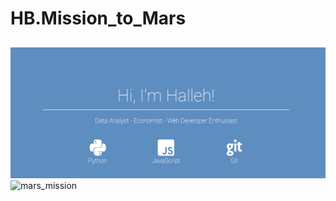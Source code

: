 # HB.Mission_to_Mars
![portfolio](https://github.com/hbostanchi/HB.Mission_to_Mars/blob/master/hb_challenge10/portfolio.png)
![mars_mission](https://github.com/hbostanchi/HB.Mission_to_Mars/blob/master/hb_challenge10/mars-mission.png)
